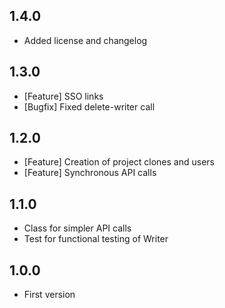 ## 1.4.0
 * Added license and changelog

## 1.3.0
 * [Feature] SSO links
 * [Bugfix] Fixed delete-writer call

## 1.2.0
 * [Feature] Creation of project clones and users
 * [Feature] Synchronous API calls

## 1.1.0
 * Class for simpler API calls
 * Test for functional testing of Writer

## 1.0.0
 * First version